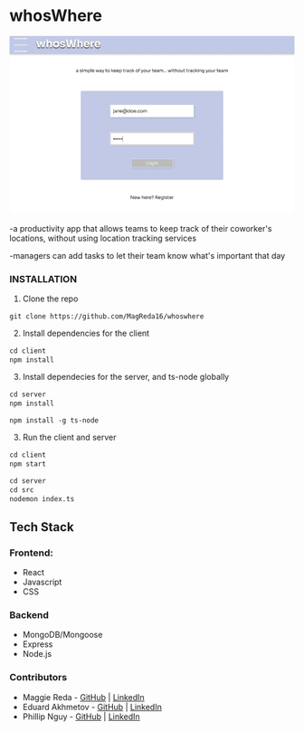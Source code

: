 
# whosWhere

![whoswhere](whoswhere-gif.gif)

-a productivity app that allows teams to keep track of their coworker's locations, without using location tracking services

-managers can add tasks to let their team know what's important that day

### INSTALLATION
1. Clone the repo 
``` 
git clone https://github.com/MagReda16/whoswhere
```

2. Install dependencies for the client
```
cd client
npm install
```
3. Install dependecies for the server, and ts-node globally
```
cd server
npm install
```
```
npm install -g ts-node
```

3. Run the client and server 
```
cd client 
npm start
```
```  
cd server
cd src
nodemon index.ts
```
## Tech Stack
### Frontend:
* React
* Javascript
* CSS

### Backend
* MongoDB/Mongoose
* Express
* Node.js

### Contributors
* Maggie Reda - [GitHub](https://github.com/MagReda16) | [LinkedIn](https://www.linkedin.com/in/maggierosereda/)
* Eduard Akhmetov - [GitHub](https://github.com/edakhmetov) | [LinkedIn](https://www.linkedin.com/in/eduardakhmetov/)
* Phillip Nguy - [GitHub](https://github.com/PhillipNguy) | [LinkedIn](https://www.linkedin.com/in/phillip-nguy-a5a14aa3/)








